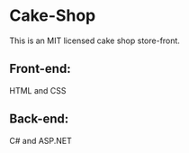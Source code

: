 # Cake-Shop

This is an MIT licensed cake shop store-front.

## Front-end:

HTML and CSS

## Back-end:

C# and ASP.NET